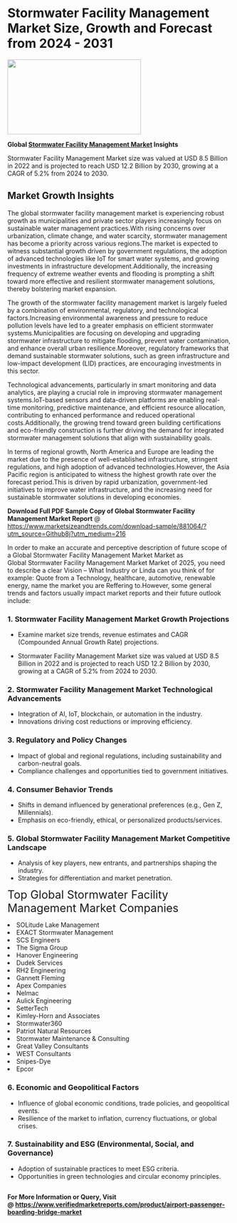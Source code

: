 <H1>Stormwater Facility Management Market Size, Growth and Forecast from 2024 - 2031</H1><img class="aligncenter size-medium wp-image-584254" src="https://thirdeyenews.in/wp-content/uploads/2024/09/Global-Market-Research-300x168.jpeg" alt="" width="300" height="168" /><p><strong>Global&nbsp;<a href="https://www.marketsizeandtrends.com/download-sample/881064/?utm_source=Github8j?utm_medium=216">Stormwater Facility Management Market</a> Insights</strong></p><p>Stormwater Facility Management Market size was valued at USD 8.5 Billion in 2022 and is projected to reach USD 12.2 Billion by 2030, growing at a CAGR of 5.2% from 2024 to 2030.</p><p><h2>Market Growth Insights</h2> <p>The global stormwater facility management market is experiencing robust growth as municipalities and private sector players increasingly focus on sustainable water management practices.With rising concerns over urbanization, climate change, and water scarcity, stormwater management has become a priority across various regions.The market is expected to witness substantial growth driven by government regulations, the adoption of advanced technologies like IoT for smart water systems, and growing investments in infrastructure development.Additionally, the increasing frequency of extreme weather events and flooding is prompting a shift toward more effective and resilient stormwater management solutions, thereby bolstering market expansion.</p> <p>The growth of the stormwater facility management market is largely fueled by a combination of environmental, regulatory, and technological factors.Increasing environmental awareness and pressure to reduce pollution levels have led to a greater emphasis on efficient stormwater systems.Municipalities are focusing on developing and upgrading stormwater infrastructure to mitigate flooding, prevent water contamination, and enhance overall urban resilience.Moreover, regulatory frameworks that demand sustainable stormwater solutions, such as green infrastructure and low-impact development (LID) practices, are encouraging investments in this sector.</p> <p>Technological advancements, particularly in smart monitoring and data analytics, are playing a crucial role in improving stormwater management systems.IoT-based sensors and data-driven platforms are enabling real-time monitoring, predictive maintenance, and efficient resource allocation, contributing to enhanced performance and reduced operational costs.Additionally, the growing trend toward green building certifications and eco-friendly construction is further driving the demand for integrated stormwater management solutions that align with sustainability goals.</p> <p>In terms of regional growth, North America and Europe are leading the market due to the presence of well-established infrastructure, stringent regulations, and high adoption of advanced technologies.However, the Asia Pacific region is anticipated to witness the highest growth rate over the forecast period.This is driven by rapid urbanization, government-led initiatives to improve water infrastructure, and the increasing need for sustainable stormwater solutions in developing economies.</p> <p><span class=""><strong>Download Full PDF Sample Copy of Global Stormwater Facility Management Market Report</strong> @ <a href="https://www.marketsizeandtrends.com/download-sample/881064/?utm_source=Github8j?utm_medium=216" target="_blank">https://www.marketsizeandtrends.com/download-sample/881064/?utm_source=Github8j?utm_medium=216</a></span></p><p>In order to make an accurate and perceptive description of future scope of a Global&nbsp;Stormwater Facility Management Market Market as Global&nbsp;Stormwater Facility Management Market Market of 2025, you need to describe a clear Vision &ndash; What Industry or Linda can you think of for example: Quote from a Technology, healthcare, automotive, renewable energy, name the market you are Reffering to.However, some general trends and factors usually impact market reports and their future outlook include:</p><h3>1.&nbsp;<strong>Stormwater Facility Management Market Growth Projections</strong></h3><ul><li>Examine market size trends, revenue estimates and CAGR (Compounded Annual Growth Rate) projections.</li><li><p>Stormwater Facility Management Market size was valued at USD 8.5 Billion in 2022 and is projected to reach USD 12.2 Billion by 2030, growing at a CAGR of 5.2% from 2024 to 2030.</p></li></ul><h3>2.&nbsp;<strong>Stormwater Facility Management Market Technological Advancements</strong></h3><ul><li>Integration of AI, IoT, blockchain, or automation in the industry.</li><li>Innovations driving cost reductions or improving efficiency.</li></ul><h3>3.&nbsp;<strong>Regulatory and Policy Changes</strong></h3><ul><li>Impact of global and regional regulations, including sustainability and carbon-neutral goals.</li><li>Compliance challenges and opportunities tied to government initiatives.</li></ul><h3>4.&nbsp;<strong>Consumer Behavior Trends</strong></h3><ul><li>Shifts in demand influenced by generational preferences (e.g., Gen Z, Millennials).</li><li>Emphasis on eco-friendly, ethical, or personalized products/services.</li></ul><h3>5.&nbsp;<strong>Global Stormwater Facility Management Market Competitive Landscape</strong></h3><ul><li>Analysis of key players, new entrants, and partnerships shaping the industry.</li><li>Strategies for differentiation and market penetration.</li></ul><p data-pm-slice="1 1 []"><span style="color: inherit; font-family: inherit; font-size: 25px;">Top Global Stormwater Facility Management Market Companies</span></p><div class="" data-test-id=""><p><li>SOLitude Lake Management</li><li> EXACT Stormwater Management</li><li> SCS Engineers</li><li> The Sigma Group</li><li> Hanover Engineering</li><li> Dudek Services</li><li> RH2 Engineering</li><li> Gannett Fleming</li><li> Apex Companies</li><li> Nelmac</li><li> Aulick Engineering</li><li> SetterTech</li><li> Kimley-Horn and Associates</li><li> Stormwater360</li><li> Patriot Natural Resources</li><li> Stormwater Maintenance & Consulting</li><li> Great Valley Consultants</li><li> WEST Consultants</li><li> Snipes-Dye</li><li> Epcor</li></p></div><h3>6.&nbsp;<strong>Economic and Geopolitical Factors</strong></h3><ul><li>Influence of global economic conditions, trade policies, and geopolitical events.</li><li>Resilience of the market to inflation, currency fluctuations, or global crises.</li></ul><h3>7.&nbsp;<strong>Sustainability and ESG (Environmental, Social, and Governance)</strong></h3><ul><li>Adoption of sustainable practices to meet ESG criteria.</li><li>Opportunities in green technologies and circular economy principles.</li></ul><h2><strong style="font-size: 14px;">For More Information or Query, Visit @&nbsp;</strong><a style="background-color: #ffffff; font-size: 14px;" href="https://www.marketsizeandtrends.com/report/stormwater-facility-management-market/" target="_blank">https://www.verifiedmarketreports.com/product/airport-passenger-boarding-bridge-market</a></h2>